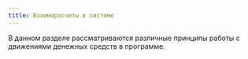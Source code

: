 ```yaml
---
title: Взаиморасчеты в системе
---
```


В данном разделе рассматриваются различные принципы работы с движениями денежных средств в программе.